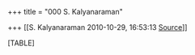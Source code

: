 +++
title = "000 S. Kalyanaraman"

+++
[[S. Kalyanaraman	2010-10-29, 16:53:13 [Source](https://groups.google.com/g/bvparishat/c/dmtgUfqDiAA)]]



[TABLE]

